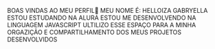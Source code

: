 BOAS VINDAS AO MEU PERFIL🤍
MEU NOME É: HELLOIZA GABRYELLA
ESTOU ESTUDANDO NA ALURA
ESTOU ME DESENVOLVENDO NA LINGUAGEM JAVASCRIPT
ULTILIZO ESSE ESPAÇO PARA A MINHA ORGAZIÇÃO E COMPARTILHAMENTO DOS MEUS PROJETOS DESENVOLVIDOS 
